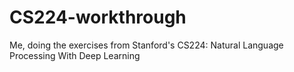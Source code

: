 # CS224-workthrough
Me, doing the exercises from Stanford's CS224: Natural Language Processing With Deep Learning
